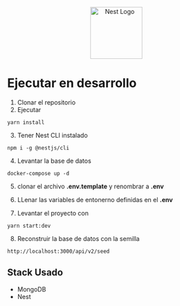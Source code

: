<p align="center">
  <a href="http://nestjs.com/" target="blank"><img src="https://nestjs.com/img/logo-small.svg" width="120" alt="Nest Logo" /></a>
</p>

# Ejecutar en desarrollo

1. Clonar el repositorio
2. Ejecutar
```
yarn install
```
3. Tener Nest CLI instalado
```
npm i -g @nestjs/cli
```
4. Levantar la base de datos
```
docker-compose up -d
```

5. clonar el archivo __.env.template__ y renombrar a __.env__


6. LLenar las variables de entonerno definidas en el __.env__

7. Levantar el proyecto con
```
yarn start:dev
```
8. Reconstruir la base de datos con la semilla
```
http://localhost:3000/api/v2/seed
```

## Stack Usado

* MongoDB
* Nest
